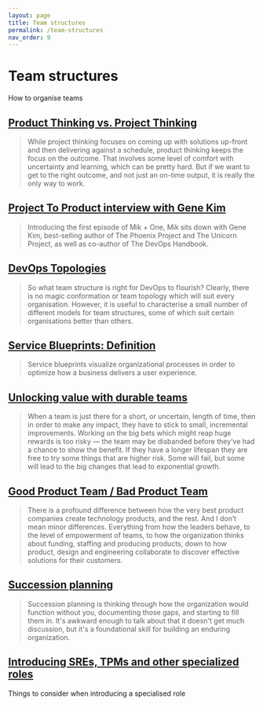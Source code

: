 ```yaml
---
layout: page
title: Team structures
permalink: /team-structures
nav_order: 9
---
```


# Team structures

How to organise teams

## [Product Thinking vs. Project Thinking](https://productcoalition.com/product-thinking-vs-project-thinking-380692a2d4e)

> While project thinking focuses on coming up with solutions up-front and then delivering against a schedule, product thinking keeps the focus on the outcome. That involves some level of comfort with uncertainty and learning, which can be pretty hard. But if we want to get to the right outcome, and not just an on-time output, it is really the only way to work.

## [Project To Product interview with Gene Kim](https://projecttoproduct.org/podcast/gene-kim/)

> Introducing the first episode of Mik + One, Mik sits down with Gene Kim, best-selling author of The Phoenix Project and The Unicorn Project, as well as co-author of The DevOps Handbook.

## [DevOps Topologies](https://web.devopstopologies.com/)

> So what team structure is right for DevOps to flourish? Clearly, there is no magic conformation or team topology which will suit every organisation. However, it is useful to characterise a small number of different models for team structures, some of which suit certain organisations better than others.

## [Service Blueprints: Definition](https://www.nngroup.com/articles/service-blueprints-definition/)

> Service blueprints visualize organizational processes in order to optimize how a business delivers a user experience.

## [Unlocking value with durable teams](https://medium.com/ft-product-technology/unlocking-value-with-durable-teams-a70efb435a19)

> When a team is just there for a short, or uncertain, length of time, then in order to make any impact, they have to stick to small, incremental improvements. Working on the big bets which might reap huge rewards is too risky — the team may be disbanded before they’ve had a chance to show the benefit. If they have a longer lifespan they are free to try some things that are higher risk. Some will fail, but some will lead to the big changes that lead to exponential growth.

## [Good Product Team / Bad Product Team](https://svpg.com/good-product-team-bad-product-team/)

> There is a profound difference between how the very best product companies create technology products, and the rest. And I don’t mean minor differences. Everything from how the leaders behave, to the level of empowerment of teams, to how the organization thinks about funding, staffing and producing products, down to how product, design and engineering collaborate to discover effective solutions for their customers.

## [Succession planning](https://lethain.com/succession-planning/)

> Succession planning is thinking through how the organization would function without you, documenting those gaps, and starting to fill them in. It's awkward enough to talk about that it doesn't get much discussion, but it's a foundational skill for building an enduring organization.

## [Introducing SREs, TPMs and other specialized roles](https://lethain.com/specialized-roles/)

Things to consider when introducing a specialised role
